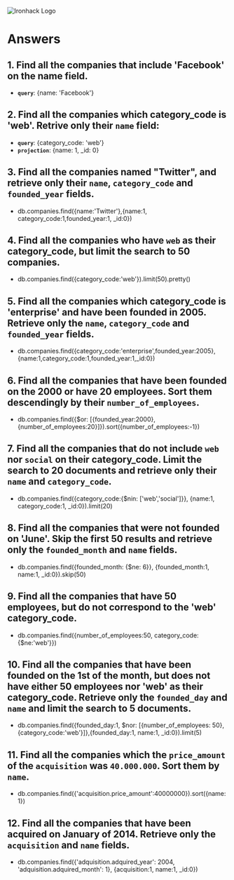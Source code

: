 ![Ironhack Logo](https://i.imgur.com/1QgrNNw.png)

# Answers

## 1. Find all the companies that include 'Facebook' on the **name** field.

 - **`query`**: {name: 'Facebook'}
 
 ## 2. Find all the companies which **category_code** is 'web'. Retrive only their `name` field:

 - **`query`**: {category_code: 'web'}
 - **`projection`**: {name: 1, _id: 0}

## 3. Find all the companies named "Twitter", and retrieve only their `name`, `category_code` and `founded_year` fields.

  - db.companies.find({name:'Twitter'},{name:1, category_code:1,founded_year:1, _id:0})

## 4. Find all the companies who have `web` as their **category_code**, but limit the search to 50 companies.

  - db.companies.find({category_code:'web'}).limit(50).pretty()

## 5. Find all the companies which **category_code** is 'enterprise' and have been founded in 2005. Retrieve only the `name`, `category_code` and `founded_year` fields.

  - db.companies.find({category_code:'enterprise',founded_year:2005},{name:1,category_code:1,founded_year:1,_id:0})

## 6. Find all the companies that have been **founded** on the 2000 or have 20 **employees**. Sort them descendingly by their `number_of_employees`.

  - db.companies.find({$or: [{founded_year:2000},{number_of_employees:20}]}).sort({number_of_employees:-1})

## 7. Find all the companies that do not include `web` nor `social` on their **category_code**. Limit the search to 20 documents and retrieve only their `name` and `category_code`.

  - db.companies.find({category_code:{$nin: ['web','social']}}, {name:1, category_code:1, _id:0}).limit(20)

## 8. Find all the companies that were not **founded** on 'June'. Skip the first 50 results and retrieve only the `founded_month` and `name` fields.

  - db.companies.find({founded_month: {$ne: 6}}, {founded_month:1, name:1, _id:0}).skip(50)

## 9. Find all the companies that have 50 employees, but do not correspond to the 'web' **category_code**. 

  - db.companies.find({number_of_employees:50, category_code: {$ne:'web'}})

## 10. Find all the companies that have been founded on the 1st of the month, but does not have either 50 employees nor 'web' as their **category_code**. Retrieve only the `founded_day` and `name` and limit the search to 5 documents.

  - db.companies.find({founded_day:1, $nor: [{number_of_employees: 50},{category_code:'web'}]},{founded_day:1, name:1, _id:0}).limit(5)

## 11. Find all the companies which the `price_amount` of the `acquisition` was **`40.000.000`**. Sort them by `name`.

  - db.companies.find({'acquisition.price_amount':40000000}).sort({name:1})

## 12. Find all the companies that have been acquired on January of 2014. Retrieve only the `acquisition` and `name` fields.

  - db.companies.find({'adquisition.adquired_year': 2004, 'adquisition.adquired_month': 1}, {acquisition:1, name:1, _id:0})
